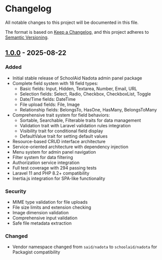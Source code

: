 # Changelog

All notable changes to this project will be documented in this file.

The format is based on [Keep a Changelog](https://keepachangelog.com/en/1.0.0/),
and this project adheres to [Semantic Versioning](https://semver.org/spec/v2.0.0.html).

## [1.0.0] - 2025-08-22

### Added
- Initial stable release of SchoolAid Nadota admin panel package
- Complete field system with 18 field types:
  - Basic fields: Input, Hidden, Textarea, Number, Email, URL
  - Selection fields: Select, Radio, Checkbox, CheckboxList, Toggle
  - Date/Time fields: DateTime
  - File upload fields: File, Image
  - Relationship fields: BelongsTo, HasOne, HasMany, BelongsToMany
- Comprehensive trait system for field behaviors:
  - Sortable, Searchable, Filterable traits for data management
  - Validation trait with Laravel validation rules integration
  - Visibility trait for conditional field display
  - DefaultValue trait for setting default values
- Resource-based CRUD interface architecture
- Service-oriented architecture with dependency injection
- Menu system for admin panel navigation
- Filter system for data filtering
- Authorization service integration
- Full test coverage with 294 passing tests
- Laravel 11 and PHP 8.2+ compatibility
- Inertia.js integration for SPA-like functionality

### Security
- MIME type validation for file uploads
- File size limits and extension checking
- Image dimension validation
- Comprehensive input validation
- Safe file metadata extraction

### Changed
- Vendor namespace changed from `said/nadota` to `schoolaid/nadota` for Packagist compatibility

[1.0.0]: https://github.com/schoolaid/nadota/releases/tag/v1.0.0